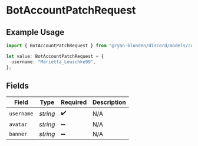 # BotAccountPatchRequest

## Example Usage

```typescript
import { BotAccountPatchRequest } from "@ryan-blunden/discord/models/components";

let value: BotAccountPatchRequest = {
  username: "Marietta_Leuschke99",
};
```

## Fields

| Field              | Type               | Required           | Description        |
| ------------------ | ------------------ | ------------------ | ------------------ |
| `username`         | *string*           | :heavy_check_mark: | N/A                |
| `avatar`           | *string*           | :heavy_minus_sign: | N/A                |
| `banner`           | *string*           | :heavy_minus_sign: | N/A                |